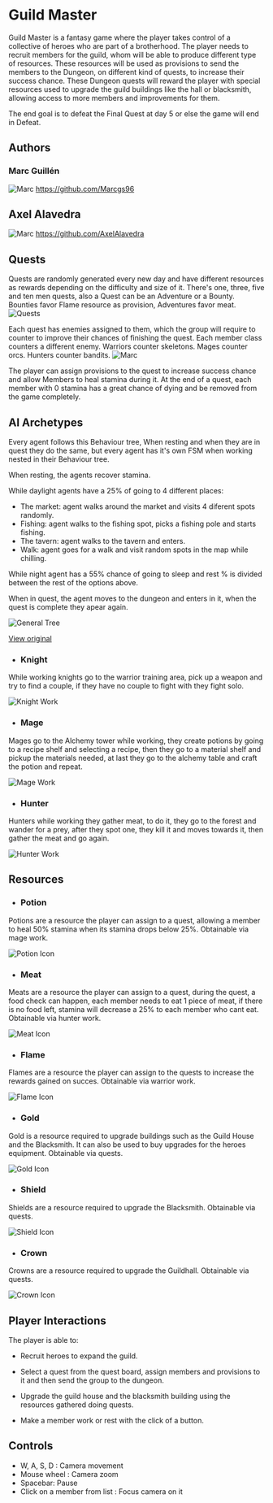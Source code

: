 # Guild Master

Guild Master is a fantasy game where the player takes control of a collective of heroes who are part of a brotherhood. The player needs to recruit members for the guild, whom will be able to produce different type of resources. These resources will be used as provisions to send the members to the Dungeon, on different kind of quests, to increase their success chance.
These Dungeon quests will reward the player with special resources used to upgrade the guild buildings like the hall or blacksmith, allowing access to more members and improvements for them. 

The end goal is to defeat the Final Quest at day 5 or else the game will end in Defeat.

## Authors

### Marc Guillén
![Marc](images/marc_image.jpg)
https://github.com/Marcgs96

## Axel Alavedra
![Marc](images/axel_image.jpeg)
https://github.com/AxelAlavedra

## Quests
Quests are randomly generated every new day and have different resources as rewards depending on the difficulty and size of it.
There's one, three, five and ten men quests, also a Quest can be an Adventure or a Bounty. Bounties favor Flame resource as provision, Adventures favor meat.
![Quests](images/quest_list.jpg)

Each quest has enemies assigned to them, which the group will require to counter to improve their chances of finishing the quest. Each member class counters a different enemy.
Warriors counter skeletons.
Mages counter orcs.
Hunters counter bandits.
![Marc](images/quest_counter_image.jpg)

The player can assign provisions to the quest to increase success chance and allow Members to heal stamina during it.
At the end of a quest, each member with 0 stamina has a great chance of dying and be removed from the game completely.

## AI Archetypes

Every agent follows this Behaviour tree, When resting and when they are in quest they do the same, but every agent has it's own FSM when working nested in their Behaviour tree.

When resting, the agents recover stamina.

While daylight agents have a 25% of going to 4 different places:

* The market: agent walks around the market and visits 4 diferent spots randomly.
* Fishing: agent walks to the fishing spot, picks a fishing pole and starts fishing.
* The tavern: agent walks to the tavern and enters.
* Walk: agent goes for a walk and visit random spots in the map while chilling.

While night agent has a 55% chance of going to sleep and rest % is divided between the rest of the options above.

When in quest, the agent moves to the dungeon and enters in it, when the quest is complete they apear again.

![General Tree](images/General_behaviour_tree.png)

[View original](https://github.com/Marcgs96/AI_Game/blob/master/Wiki/Behaviour/General_behaviour_tree.png)

* ### Knight

While working knights go to the warrior training area, pick up a weapon and try to find a couple, if they have no couple to fight with they fight solo.

![Knight Work](images/KnightSUBFSM.png)

* ### Mage

Mages go to the Alchemy tower while working, they create potions by going to a recipe shelf and selecting a recipe, then they go to a material shelf and pickup the materials needed, at last they go to the alchemy table and craft the potion and repeat.

![Mage Work](images/MageSUBFSM.png)

* ### Hunter

Hunters while working they gather meat, to do it, they go to the forest and wander for a prey, after they spot one, they kill it and moves towards it, then gather the meat and go again.

![Hunter Work](images/HunterSUBFSM.png)

## Resources

* ### Potion

Potions are a resource the player can assign to a quest, allowing a member to heal 50% stamina when its stamina drops below 25%. Obtainable via mage work.

![Potion Icon](images/potion.png)

* ### Meat

Meats are a resource the player can assign to a quest, during the quest, a food check can happen, each member needs to eat 1 piece of meat, if there is no food left, stamina will decrease a 25% to each member who cant eat. Obtainable via hunter work.

![Meat Icon](images/meat2.png)

* ### Flame

Flames are a resource the player can assign to the quests to increase the rewards gained on succes. Obtainable via warrior work.

![Flame Icon](images/flame.png)

* ### Gold

Gold is a resource required to upgrade buildings such as the Guild House and the Blacksmith. It can also be used to buy upgrades for the heroes equipment. Obtainable via quests.

![Gold Icon](images/gold.png)

* ### Shield

Shields are a resource required to upgrade the Blacksmith. Obtainable via quests.

![Shield Icon](images/shield.png)

* ### Crown

Crowns are a resource required to upgrade the Guildhall. Obtainable via quests.

![Crown Icon](images/crown.png)

## Player Interactions
 
The player is able to:

 * Recruit heroes to expand the guild.

 * Select a quest from the quest board, assign members and provisions to it and then send the group to the dungeon.
 
 * Upgrade the guild house and the blacksmith building using the resources gathered doing quests.
 
 * Make a member work or rest with the click of a button.

## Controls
- W, A, S, D : Camera movement
- Mouse wheel : Camera zoom
- Spacebar: Pause
- Click on a member from list : Focus camera on it
